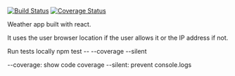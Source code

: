[![Build Status](https://travis-ci.org/diogoperes/weather-forecast.svg?branch=master)](https://travis-ci.org/diogoperes/weather-forecast) [![Coverage Status](https://coveralls.io/repos/github/diogoperes/weather-forecast/badge.svg?branch=master)](https://coveralls.io/github/diogoperes/weather-forecast?branch=master)

Weather app built with react.

It uses the user browser location if the user allows it or the IP address if not.


Run tests locally
npm test -- --coverage --silent

--coverage: show code coverage
--silent: prevent console.logs
